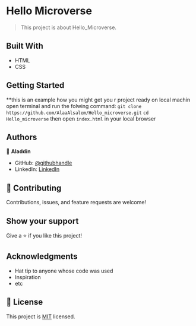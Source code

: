 
# Hello Microverse

> This project is about Hello_Microverse.


## Built With

- HTML
- CSS




## Getting Started

**this is an example how you might get you r project ready on local machin
open terminal and run the folwing command:
```git clone https://github.com/AlaaAlsalem/Hello_microverse.git```
```cd Hello_microverse```
then open ```index.html``` in your local browser


## Authors

👤 **Aladdin**

- GitHub: [@githubhandle](https://github.com/AlaaAlsalem)
- LinkedIn: [LinkedIn](https://www.linkedin.com/in/aladdin-alsalem-5a68ba1a0/)


## 🤝 Contributing

Contributions, issues, and feature requests are welcome!


## Show your support

Give a ⭐️ if you like this project!

## Acknowledgments

- Hat tip to anyone whose code was used
- Inspiration
- etc

## 📝 License

This project is [MIT](./MIT.md) licensed.
